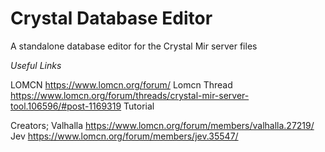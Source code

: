 # Crystal Database Editor
 A standalone database editor for the Crystal Mir server files

*Useful Links*

LOMCN https://www.lomcn.org/forum/
Lomcn Thread https://www.lomcn.org/forum/threads/crystal-mir-server-tool.106596/#post-1169319
Tutorial

Creators;
Valhalla https://www.lomcn.org/forum/members/valhalla.27219/
Jev https://www.lomcn.org/forum/members/jev.35547/
